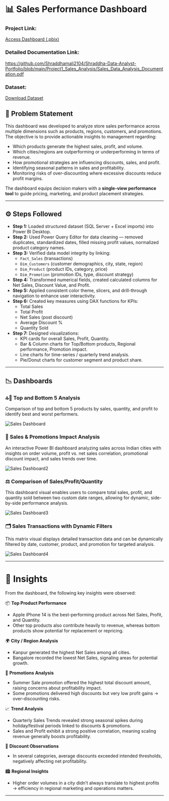 # 📊 Sales Performance Dashboard  
 
### Project Link:
[Access Dashboard (.pbix)](https://github.com/Shraddhamali2104/Shraddha-Data-Analyst-Portfolio/blob/main/Project1_Sales_Analysis/Sales_data_analysis.pbix)

### Detailed Documentation Link: 
https://github.com/Shraddhamali2104/Shraddha-Data-Analyst-Portfolio/blob/main/Project1_Sales_Analysis/Sales_Data_Analysis_Documentation.pdf

### Dataset:
[Download Dataset](https://github.com/Shraddhamali2104/Shraddha-Data-Analyst-Portfolio/blob/main/Project1_Sales_Analysis/Store%2BData.xlsx)



## 📝 Problem Statement  
This dashboard was developed to analyze store sales performance across multiple dimensions such as products, regions, customers, and promotions.  
The objective is to provide actionable insights to management regarding:  

-  Which products generate the highest sales, profit, and volume.  
-  Which cities/regions are outperforming or underperforming in terms of revenue.  
- How promotional strategies are influencing discounts, sales, and profit.  
- Identifying seasonal patterns in sales and profitability.  
- Monitoring risks of over-discounting where excessive discounts reduce profit margins.  

The dashboard equips decision makers with a **single-view performance tool** to guide pricing, marketing, and product placement strategies.  

---

## ⚙️ Steps Followed  

- **Step 1:** Loaded structured dataset (SQL Server + Excel imports) into Power BI Desktop.  
- **Step 2:**  Used Power Query Editor for data cleaning — removed duplicates, standardized dates, filled missing profit values, normalized product category names.  
- **Step 3:**  Verified data model integrity by linking:  
  - `Fact_Sales` (transactions)  
  - `Dim_Customers` (customer demographics, city, state, region)  
  - `Dim_Product` (product IDs, category, price)  
  - `Dim_Promotion` (promotion IDs, type, discount strategy)  
- **Step 4:**  Transformed numerical fields, created calculated columns for Net Sales, Discount Value, and Profit.  
- **Step 5:**  Applied consistent color theme, slicers, and drill-through navigation to enhance user interactivity.  
- **Step 6:**  Created key measures using DAX functions for KPIs:  
  -  Total Sales  
  -  Total Profit  
  -  Net Sales (post discount)  
  -  Average Discount %  
  -  Quantity Sold  
- **Step 7:**  Designed visualizations:  
  -  KPI cards for overall Sales, Profit, Quantity.  
  -  Bar & Column charts for Top/Bottom products, Regional performance, Promotion impact.  
  -  Line charts for time-series / quarterly trend analysis.  
  -  Pie/Donut charts for customer segment and product share.  

---

## 📉 Dashboards  

### 🔝🔻 Top and Bottom 5 Analysis  
Comparison of top and bottom 5 products by sales, quantity, and profit to identify best and worst performers.

![Sales Dashboard](https://github.com/user-attachments/assets/681cb6d5-0d8c-4f20-94e0-074436de0917)  

### 🎯 Sales & Promotions Impact Analysis  
An interactive Power BI dashboard analyzing sales across Indian cities with insights on order volume, profit vs. net sales correlation, promotional discount impact, and sales trends over time.  

![Sales Dashboard2](https://github.com/user-attachments/assets/f4453950-7a3a-469b-b0fe-605d1dff5064)  

### ⚖️ Comparison of Sales/Profit/Quantity  
This dashboard visual enables users to compare total sales, profit, and quantity sold between two custom date ranges, allowing for dynamic, side-by-side performance analysis.  

![Sales Dashboard3](https://github.com/user-attachments/assets/868cc627-8210-4223-a67c-b69aafc70932)  

### 🗂️ Sales Transactions with Dynamic Filters  
This matrix visual displays detailed transaction data and can be dynamically filtered by date, customer, product, and promotion for targeted analysis.

![Sales Dashboard4](https://github.com/user-attachments/assets/d2171a9f-b96e-4140-ba35-ce87c48415c4)  

---

# 🔎 Insights  

From the dashboard, the following key insights were observed:  

📦 **Top Product Performance**  
  - Apple iPhone 14 is the best-performing product across Net Sales, Profit, and Quantity.  
  - Other top products also contribute heavily to revenue, whereas bottom products show potential for replacement or repricing.  

🌍 **City / Region Analysis**  
  -  Kanpur generated the highest Net Sales among all cities.  
  -  Bangalore recorded the lowest Net Sales, signaling areas for potential growth.  

🎯 **Promotions Analysis**  
  -  Summer Sale promotion offered the highest total discount amount, raising concerns about profitability impact.  
  -  Some promotions delivered high discounts but very low profit gains → over-discounting risks.  

📈 **Trend Analysis**  
  -  Quarterly Sales Trends revealed strong seasonal spikes during holiday/festival periods linked to discounts & promotions.  
  -  Sales and Profit exhibit a strong positive correlation, meaning scaling revenue generally boosts profitability.  

💸 **Discount Observations**  
  - In several categories, average discounts exceeded intended thresholds, negatively affecting net profitability.  

🏙️ **Regional Insights**  
  - Higher order volumes in a city didn’t always translate to highest profits → efficiency in regional marketing and operations matters.  

---
